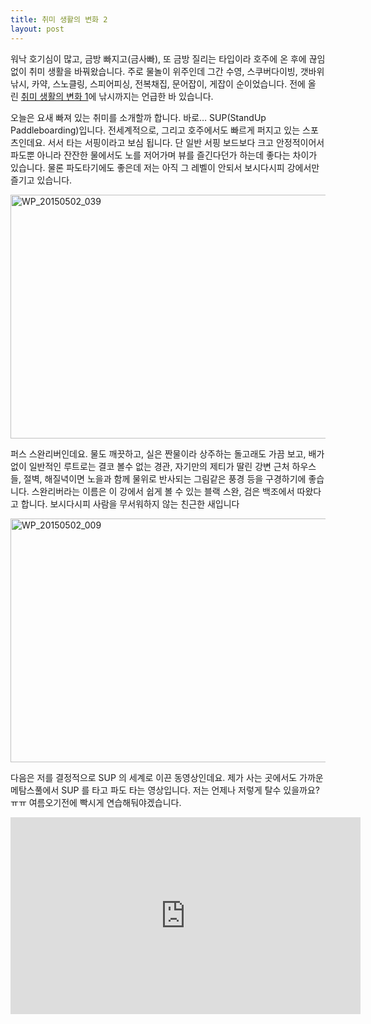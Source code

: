 ```yaml
---
title: 취미 생활의 변화 2
layout: post
---
```

워낙 호기심이 많고, 금방 빠지고(금사빠), 또 금방 질리는 타입이라 호주에 온 후에 끊임없이 취미 생활을 바꿔왔습니다. 주로 물놀이 위주인데 그간 수영, 스쿠버다이빙, 갯바위 낚시, 카약, 스노클링, 스피어피싱, 전복채집, 문어잡이, 게잡이 순이었습니다. 전에 올린 [취미 생활의 변화 1](http://blog.ahkim.com/change-of-hobby-1.html)에 낚시까지는 언급한 바 있습니다.

오늘은 요새 빠져 있는 취미를 소개할까 합니다. 바로&#8230; SUP(StandUp Paddleboarding)입니다. 전세계적으로, 그리고 호주에서도 빠르게 퍼지고 있는 스포츠인데요. 서서 타는 서핑이라고 보심 됩니다. 단 일반 서핑 보드보다 크고 안정적이어서 파도뿐 아니라 잔잔한 물에서도 노를 저어가며 뷰를 즐긴다던가 하는데 좋다는 차이가 있습니다. 물론 파도타기에도 좋은데 저는 아직 그 레벨이 안되서 보시다시피 강에서만 즐기고 있습니다.

<img class="aligncenter size-large wp-image-801" src="http://w12ard.github.io/wp-content/uploads/2015/05/WP_20150502_039-1024x575.jpg" alt="WP_20150502_039" width="695" height="390" />


퍼스 스완리버인데요. 물도 깨끗하고, 실은 짠물이라 상주하는 돌고래도 가끔 보고, 배가 없이 일반적인 루트로는 결코 볼수 없는 경관, 자기만의 제티가 딸린 강변 근처 하우스들, 절벽, 해질녁이면 노을과 함께 물위로 반사되는 그림같은 풍경 등을 구경하기에 좋습니다. 스완리버라는 이름은 이 강에서 쉽게 볼 수 있는 블랙 스완, 검은 백조에서 따왔다고 합니다. 보시다시피 사람을 무서워하지 않는 친근한 새입니다

<a href="http://w12ard.github.io/wp-content/uploads/2015/05/WP_20150502_009.jpg"><img class="aligncenter size-large wp-image-803" src="http://w12ard.github.io/wp-content/uploads/2015/05/WP_20150502_009-1024x575.jpg" alt="WP_20150502_009" width="695" height="390" /></a></p>
</div>

다음은 저를 결정적으로 SUP 의 세계로 이끈 동영상인데요. 제가 사는 곳에서도 가까운 메탐스풀에서 SUP 를 타고 파도 타는 영상입니다. 저는 언제나 저렇게 탈수 있을까요? ㅠㅠ 여름오기전에 빡시게 연습해둬야겠습니다.

<iframe src="https://www.youtube.com/embed/O_nkF4wuH_A" width="560px" height="315px" frameborder="0" scrolling="no" allowfullscreen=""></iframe><div><br></div><div><span style="font-family: Arial, Helvetica, sans-serif; font-size: 13.9200000762939px; line-height: 22.2719993591309px; background-color: rgb(255, 255, 255);">
